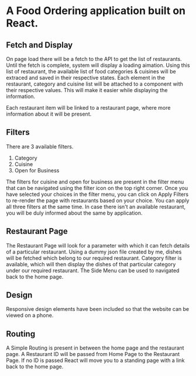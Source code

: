 # A Food Ordering application built on React.

## Fetch and Display
On page load there will be a fetch to the API to get the list of restaurants. Until the fetch is complete, system will display a loading aimation. 
Using this list of restaurant, the available list of food categories & cuisines will be extraced and saved in their respective states.
Each element in the restaurant, category and cuisine list will be attached to a component with their respective values. This will make it easier while displaying the information.

Each restaurant item will be linked to a restaurant page, where more information about it will be present.

## Filters
There are 3 available filters.
1. Category
2. Cuisine
3. Open for Business

The filters for cuisine and open for business are present in the filter menu that can be navigated using the filter icon on the top right corner.
Once you have selected your choices in the filter menu, you can click on Apply Filters to re-render the page with restaurants based on your choice.
You can apply all three filters at the same time.
In case there isn't an available restaurant, you will be duly informed about the same by application.

## Restaurant Page
The Restaurant Page will look for a parameter with which it can fetch details of a particular restaurant.
Using a dummy json file created by me, dishes will be fetched which belong to our required restaurant.
Category filter is available, which will then display the dishes of that particular category under our required restaurant.
The Side Menu can be used to navigated back to the home page.

## Design
Responsive design elements have been included so that the website can be viewed on a phone.

## Routing
A Simple Routing is present in between the home page and the restaurant page.
A Restaurant ID will be passed from Home Page to the Restaurant Page.
If no ID is passed React will move you to a standing page with a link back to the home page.
